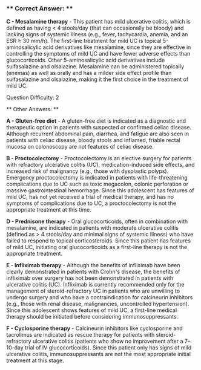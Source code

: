 ### ** Correct Answer: **

**C - Mesalamine therapy** - This patient has mild ulcerative colitis, which is defined as having < 4 stools/day (that can occasionally be bloody) and lacking signs of systemic illness (e.g., fever, tachycardia, anemia, and an ESR ≥ 30 mm/h). The first-line treatment for mild UC is topical 5-aminosalicylic acid derivatives like mesalamine, since they are effective in controlling the symptoms of mild UC and have fewer adverse effects than glucocorticoids. Other 5-aminosalicylic acid derivatives include sulfasalazine and olsalazine. Mesalamine can be administered topically (enemas) as well as orally and has a milder side effect profile than sulfasalazine and olsalazine, making it the first choice in the treatment of mild UC.

Question Difficulty: 2

** Other Answers: **

**A - Gluten-free diet** - A gluten-free diet is indicated as a diagnostic and therapeutic option in patients with suspected or confirmed celiac disease. Although recurrent abdominal pain, diarrhea, and fatigue are also seen in patients with celiac disease, bloody stools and inflamed, friable rectal mucosa on colonoscopy are not features of celiac disease.

**B - Proctocolectomy** - Proctocolectomy is an elective surgery for patients with refractory ulcerative colitis (UC), medication-induced side effects, and increased risk of malignancy (e.g., those with dysplastic polyps). Emergency proctocolectomy is indicated in patients with life-threatening complications due to UC such as toxic megacolon, colonic perforation or massive gastrointestinal hemorrhage. Since this adolescent has features of mild UC, has not yet received a trial of medical therapy, and has no symptoms of complications due to UC, a proctocolectomy is not the appropriate treatment at this time.

**D - Prednisone therapy** - Oral glucocorticoids, often in combination with mesalamine, are indicated in patients with moderate ulcerative colitis (defined as > 4 stools/day and minimal signs of systemic illness) who have failed to respond to topical corticosteroids. Since this patient has features of mild UC, initiating oral glucocorticoids as a first-line therapy is not the appropriate treatment.

**E - Infliximab therapy** - Although the benefits of infliximab have been clearly demonstrated in patients with Crohn's disease, the benefits of infliximab over surgery has not been demonstrated in patients with ulcerative colitis (UC). Infliximab is currently recommended only for the management of steroid-refractory UC in patients who are unwilling to undergo surgery and who have a contraindication for calcineurin inhibitors (e.g., those with renal disease, malignancies, uncontrolled hypertension). Since this adolescent shows features of mild UC, a first-line medical therapy should be initiated before considering immunosuppressants.

**F - Cyclosporine therapy** - Calcineurin inhibitors like cyclosporine and tacrolimus are indicated as rescue therapy for patients with steroid-refractory ulcerative colitis (patients who show no improvement after a 7–10-day trial of IV glucocorticoids). Since this patient only has signs of mild ulcerative colitis, immunosuppressants are not the most appropriate initial treatment at this stage.


